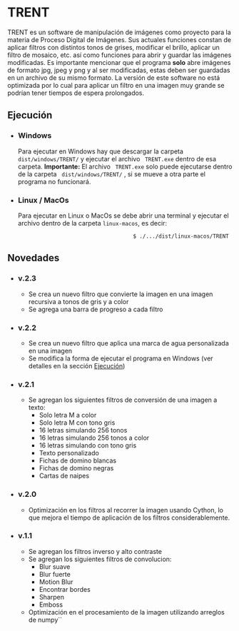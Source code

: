 # TRENT

TRENT es un software de manipulación de imágenes como proyecto para la materia de Proceso Digital de Imágenes. Sus actuales funciones constan de aplicar filtros con distintos tonos de grises, modificar el brillo, aplicar un filtro de mosaico, etc. así como funciones para abrir y guardar las imágenes modificadas. Es importante mencionar que el programa **solo** abre imágenes de formato jpg, jpeg y png y al ser modificadas, estas deben ser guardadas en un archivo de su mismo formato. La versión de este software no está optimizada por lo cual para aplicar un filtro en una imagen muy grande se podrían tener tiempos de espera prolongados.

<div id="ejecucion"></div>

## Ejecución

- ### Windows
    Para ejecutar en Windows hay que descargar la carpeta ``` dist/windows/TRENT/``` y ejecutar el archivo ``` TRENT.exe``` dentro de esa carpeta. 
    **Importante:** El archivo ``` TRENT.exe``` solo puede ejecutarse dentro de la carpeta ``` dist/windows/TRENT/``` , si se mueve a otra parte el programa no funcionará.
- ### Linux / MacOs
    Para ejecutar en Linux o MacOs se debe abrir una terminal y ejecutar el archivo dentro de la carpeta ```linux-macos```, es decir:

    ``` 
                                        $ ./.../dist/linux-macos/TRENT    
    ```
## Novedades
* ### v.2.3
    - Se crea un nuevo filtro que convierte la imagen en una imagen recursiva a tonos de gris y a color
    - Se agrega una barra de progreso a cada filtro
* ### v.2.2
    - Se crea un nuevo filtro que aplica una marca de agua personalizada en una imagen
    - Se modifica la forma de ejecutar el programa en Windows (ver detalles en la sección [Ejecución](#ejecucion))
* ### v.2.1
    - Se agregan los siguientes filtros de conversión de una imagen a texto:
        - Solo letra M a color
        - Solo letra M con tono gris
        - 16 letras simulando 256 tonos
        - 16 letras simulando 256 tonos a color
        - 16 letras simulando con tono gris
        - Texto personalizado
        - Fichas de domino blancas
        - Fichas de domino negras
        - Cartas de naipes
* ### v.2.0
    - Optimización en los filtros al recorrer la imagen usando Cython, lo que mejora el tiempo de aplicación de los filtros considerablemente.
* ### v.1.1
    - Se agregan los filtros inverso y alto contraste
    - Se agregan los siguientes filtros de convolucion:
        - Blur suave
        - Blur fuerte
        - Motion Blur
        - Encontrar bordes
        - Sharpen
        - Emboss
    - Optimización en el procesamiento de la imagen utilizando arreglos de numpy``